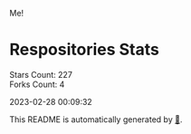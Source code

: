 Me!

# Respositories Stats
Stars Count: 227  
Forks Count: 4

2023-02-28 00:09:32  

This README is automatically generated by [🐰](https://github.com/rnitta/rnitta).
